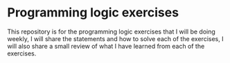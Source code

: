 # Programming logic exercises

This repository is for the programming logic exercises that I will be doing weekly, I will share the statements and how to solve each of the exercises, I will also share a small review of what I have learned from each of the exercises.
